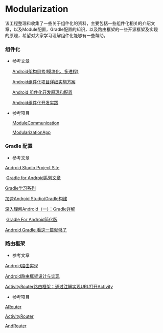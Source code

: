 # Modularization

该工程整理和收集了一些关于组件化的资料，主要包括一些组件化相关的介绍文章，以及Module配置，Gradle配置的知识，以及路由框架的一些开源框架及实现的原理，希望对大家学习理解组件化能够有一些帮助。

### 组件化

  * 参考文章

    [Android架构思考(模块化、多进程)](http://blog.spinytech.com/2016/12/28/android_modularization/)

    [Android组件化项目详细实施方案](http://blog.csdn.net/guiying712/article/details/55213884)

    [Android 组件化开发原理和配置](http://mp.weixin.qq.com/s/2A4eyHh1cRFeMubpyPynww)

    [Android组件化开发实践](http://www.jianshu.com/p/186fa07fc48a)

  * 参考项目

    [ModuleCommunication](https://github.com/jacklongway/ModuleCommunication)

    [ModularizationApp](https://github.com/wutongke/ModularizationApp)


### Gradle 配置

 * 参考文章
  
  [Android Studio Project Site](http://tools.android.com/tech-docs/new-build-system/user-guide)
  
  [Gradle for Android系列文章](https://segmentfault.com/a/1190000004229002)
  
  [Gradle学习系列](http://www.cnblogs.com/davenkin/p/gradle-learning-1.html)
  
  [加速Android Studio/Gradle构建](http://blog.isming.me/2015/03/18/android-build-speed-up/)
  
  [深入理解Android（一）：Gradle详解](http://www.infoq.com/cn/articles/android-in-depth-gradle)
  
  [Gradle For Android简化版](https://juejin.im/post/580b2007570c350068e50efa)
  
  [Android Gradle 看这一篇就够了](http://android.walfud.com/android-gradle-%E7%9C%8B%E8%BF%99%E4%B8%80%E7%AF%87%E5%B0%B1%E5%A4%9F%E4%BA%86/)
  
### 路由框架
 
 * 参考文章
 
  [Android路由实现](http://blog.csdn.net/qibin0506/article/details/53373412?utm_source=tuicool&utm_medium=referral)
  
  [Android路由框架设计与实现](http://www.sixwolf.net/blog/2016/03/23/Android%E8%B7%AF%E7%94%B1%E6%A1%86%E6%9E%B6%E8%AE%BE%E8%AE%A1/)
  
  [ActivityRouter路由框架：通过注解实现URL打开Activity](https://joyrun.github.io/2016/08/01/ActivityRouter/)
  
 * 参考项目
 
  [ARouter](https://github.com/alibaba/ARouter)
  
  [ActivityRouter](https://github.com/mzule/ActivityRouter)
  
  [AndRouter](https://github.com/campusappcn/AndRouter)
